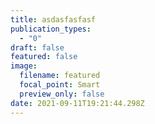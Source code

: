 ```yaml
---
title: asdasfasfasf
publication_types:
  - "0"
draft: false
featured: false
image:
  filename: featured
  focal_point: Smart
  preview_only: false
date: 2021-09-11T19:21:44.298Z
---
```

